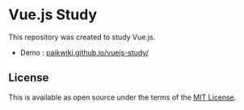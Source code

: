 # Vue.js Study

This repository was created to study Vue.js.

- Demo : [paikwiki.github.io/vuejs-study/](paikwiki.github.io/vuejs-study/)

## License

This is available as open source under the terms of 
the [MIT License](https://opensource.org/licenses/MIT).
